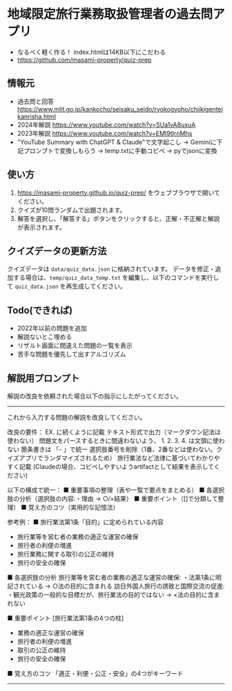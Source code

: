 # 地域限定旅行業務取扱管理者の過去問アプリ
- なるべく軽く作る！ index.htmlは14KB以下にこだわる
- https://github.com/masami-property/quiz-prep

## 情報元
- 過去問と回答 https://www.mlit.go.jp/kankocho/seisaku_seido/ryokogyoho/chiikigenteikanrisha.html
- 2024年解説 https://www.youtube.com/watch?v=SUa1vA8uxuA
- 2023年解説 https://www.youtube.com/watch?v=EMI9tlrnMhs
- "YouTube Summary with ChatGPT & Claude"で文字起こし → Geminiに下記プロンプトで変換しもらう → temp.txtに手動コピペ → pyでjsonに変換
  
## 使い方
1.  https://masami-property.github.io/quiz-prep/ をウェブブラウザで開いてください。
2.  クイズが10問ランダムで出題されます。
3.  解答を選択し、「解答する」ボタンをクリックすると、正解・不正解と解説が表示されます。

## クイズデータの更新方法

クイズデータは `data/quiz_data.json` に格納されています。
データを修正・追加する場合は、`temp/quiz_data_temp.txt` を編集し、以下のコマンドを実行して `quiz_data.json` を再生成してください。

## Todo(できれば)
- 2022年以前の問題を追加
- 解説ないとこ埋める
- リザルト画面に間違えた問題の一覧を表示
- 苦手な問題を優先して出すアルゴリズム


## 解説用プロンプト

解説の改良を依頼された場合以下の指示にしたがってください。

--- 

これから入力する問題の解説を改良してください。

改良の要件：
EX. に続くように記載
テキスト形式で出力（マークダウン記法は使わない）
問題文をパースするときに間違わないよう、 1. 2. 3. 4. は文頭に使わない
箇条書きは 「- 」で統一
選択肢番号を削除（1番、2番などは使わない。クイズアプリでランダマイズされるため）
旅行業法など法律に基づいてわかりやすく記載
(Claudeの場合、コピペしやすいようartifactとして結果を表示してください)

以下の構成で統一：
■ 重要事項の整理（表や一覧で要点をまとめる）
■ 各選択肢の分析（選択肢の内容:・理由 → ○/×結果）
■ 重要ポイント（[]で分類して整理）
■ 覚え方のコツ（実用的な記憶法）

参考例：
■ 旅行業法第1条「目的」に定められている内容
- 旅行業等を営む者の業務の適正な運営の確保
- 旅行者の利便の増進
- 旅行業務に関する取引の公正の維持
- 旅行の安全の確保

■ 各選択肢の分析
旅行業等を営む者の業務の適正な運営の確保:
・法第1条に明記されている → ○法の目的に含まれる
訪日外国人旅行の誘致と国際交流の促進:
・観光政策の一般的な目標だが、旅行業法の目的ではない → ×法の目的に含まれない

■ 重要ポイント
[旅行業法第1条の4つの柱]
- 業務の適正な運営の確保
- 旅行者の利便の増進
- 取引の公正の維持
- 旅行の安全の確保

■ 覚え方のコツ
「適正・利便・公正・安全」の4つがキーワード

---

